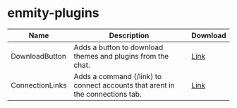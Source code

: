 # enmity-plugins

| Name | Description | Download |
| --- | --- | --- |
| DownloadButton | Adds a button to download themes and plugins from the chat. | [Link](https://github.com/1mm0ral/enmity-plugins/raw/main/dist/DownloadButtons.js) |
| ConnectionLinks | Adds a command (/link) to connect accounts that arent in the connections tab. | [Link](https://github.com/1mm0ral/enmity-plugins/raw/main/dist/ConnectionLinks.js) |
